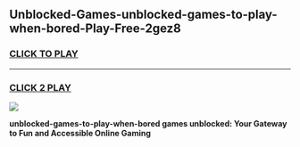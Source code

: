 
## Unblocked-Games-unblocked-games-to-play-when-bored-Play-Free-2gez8
<h3>
<a href="https://premium76.site?title=unblocked-games-to-play-when-bored&ref=20A">CLICK TO PLAY</a></h3>
<hr>

<h3>
<a href="https://premium76.site?title=unblocked-games-to-play-when-bored&ref=20A">CLICK 2 PLAY</a>
  
</h3>

<a href="https://premium76.site?title=unblocked-games-to-play-when-bored&ref=20A"><img src="https://clearcache.store/games.png"></a>


**unblocked-games-to-play-when-bored games unblocked: Your Gateway to Fun and Accessible Online Gaming**
